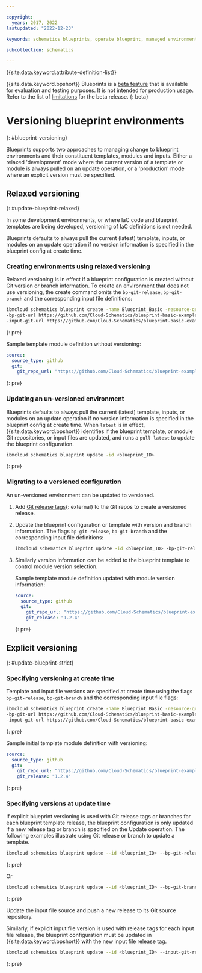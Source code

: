 ```yaml
---

copyright:
  years: 2017, 2022
lastupdated: "2022-12-23"

keywords: schematics blueprints, operate blueprint, managed environments

subcollection: schematics

---
```


{{site.data.keyword.attribute-definition-list}}

{{site.data.keyword.bpshort}} Blueprints is a [beta feature](/docs/schematics?topic=schematics-bp-beta-limitations) that is available for evaluation and testing purposes. It is not intended for production usage. Refer to the list of [limitations](/docs/schematics?topic=schematics-bp-beta-limitations#sc-bp-beta-limitation) for the beta release.
{: beta}

# Versioning blueprint environments 
{: #blueprint-versioning}

Blueprints supports two approaches to managing change to blueprint environments and their constituent templates, modules and inputs. Either a relaxed 'development' mode where the current version of a template or module is always pulled on an update operation, or a 'production' mode where an explicit version must be specified. 

## Relaxed versioning
{: #update-blueprint-relaxed} 

In some development environments, or where IaC code and blueprint templates are being developed, versioning of IaC definitions is not needed. 

Blueprints defaults to always pull the current (latest) template, inputs, or modules on an update operation if no version information is specified in the blueprint config at create time. 


### Creating environments using relaxed versioning

Relaxed versioning is in effect if a blueprint configuration is created without Git version or branch information. To create an environment that does not use versioning, the create command omits the `bp-git-release`, `bp-git-branch` and the corresponding input file definitions:

```sh
ibmcloud schematics blueprint create -name Blueprint_Basic -resource-group Default \
-bp-git-url https://github.com/Cloud-Schematics/blueprint-basic-example -bp-git-file basic-blueprint.yaml \
-input-git-url https://github.com/Cloud-Schematics/blueprint-basic-example -input-git-file basic-input.yaml 
```
{: pre}

Sample template module definition without versioning:
```yaml
source:
  source_type: github
  git: 
    git_repo_url: "https://github.com/Cloud-Schematics/blueprint-example-modules/tree/main/IBM-ResourceGroup"
```
{: pre}

### Updating an un-versioned environment
Blueprints defaults to always pull the current (latest) template, inputs, or modules on an update operation if no version information is specified in the blueprint config at create time. When `latest` is in effect, {{site.data.keyword.bpshort}} identifies if the blueprint template, or module Git repositories, or input files are updated, and runs a `pull latest` to update the blueprint configuration. 

```sh
ibmcloud schematics blueprint update -id <blueprint_ID> 
```
{: pre}


### Migrating to a versioned configuration

An un-versioned environment can be updated to versioned. 


1. Add [Git release tags](https://docs.github.com/en/repositories/releasing-projects-on-github/managing-releases-in-a-repository){: external} to the Git repos to create a versioned release.   
2. Update the blueprint configuration or template with version and branch information. The flags `bp-git-release`, `bp-git-branch` and the corresponding input file definitions: 
    ```sh
    ibmcloud schematics blueprint update -id <blueprint_ID> -bp-git-release <x.y.z> -input-git-release <x.y.z>
    ```
3. Similarly version information can be added to the blueprint template to control module version selection. 

    Sample template module definition updated with module version information:
    ```yaml
    source:
      source_type: github
      git: 
        git_repo_url: "https://github.com/Cloud-Schematics/blueprint-example-modules/tree/main/IBM-ResourceGroup"
        git_release: "1.2.4"
    ```
    {: pre}

## Explicit versioning
{: #update-blueprint-strict} 

### Specifying versioning at create time

Template and input file versions are specified at create time using the flags `bp-git-release`, `bp-git-branch` and the corresponding input file flags: 

```sh
ibmcloud schematics blueprint create -name Blueprint_Basic -resource-group Default \
-bp-git-url https://github.com/Cloud-Schematics/blueprint-basic-example -bp-git-file basic-blueprint.yaml --bp-git-release <x.y.z>\
-input-git-url https://github.com/Cloud-Schematics/blueprint-basic-example -input-git-file basic-input.yaml --input-git-release <x.y.z>
```
{: pre}

Sample initial template module definition with versioning:
```yaml
source:
  source_type: github
  git: 
    git_repo_url: "https://github.com/Cloud-Schematics/blueprint-example-modules/tree/main/IBM-ResourceGroup"
    git_release: "1.2.4"
```
{: pre}


### Specifying versions at update time

If explicit blueprint versioning is used with Git release tags or branches for each blueprint template release, the blueprint configuration is only updated if a new release tag or branch is specified on the Update operation. The following examples illustrate using Git release or branch to update a template. 

```sh
ibmcloud schematics blueprint update --id <blueprint_ID> --bp-git-release <x.y.z>
```
{: pre}

Or 
```sh
ibmcloud schematics blueprint update --id <blueprint_ID> --bp-git-branch <production_test>
```
{: pre}


Update the input file source and push a new release to its Git source repository. 

Similarly, if explicit input file version is used with release tags for each input file release, the blueprint configuration must be updated in {{site.data.keyword.bpshort}} with the new input file release tag.  

```sh
ibmcloud schematics blueprint update --id <blueprint_ID> --input-git-release x.y.z  
```
{: pre} 